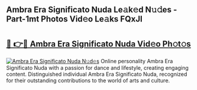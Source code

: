## Ambra Era Significato Nuda Le𝚊k𝚎d N𝚞𝚍es - Part-1mt Photos Vid𝚎o Le𝚊ks FQxJl

# <h2><a href="http://fbfhwhv.evod.top/?m=Ambra+Era+Significato+Nuda">🔗 👉🔴 Ambra Era Significato Nuda Vid𝚎o Ph𝚘t𝚘s</a></h2>

[![Ambra Era Significato Nuda N𝚞d𝚎s](https://i.imgur.com/8V9OHl7.gif)](http://fbfhwhv.evod.top/?m=Ambra+Era+Significato+Nuda)
Online personality Ambra Era Significato Nuda with a passion for dance and lifestyle, creating engaging content. Distinguished individual Ambra Era Significato Nuda, recognized for their outstanding contributions to the world of arts and culture. 
